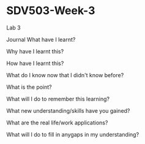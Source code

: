 # SDV503-Week-3
Lab 3

Journal
What have I learnt?


Why have I learnt this?


How have I learnt this?
  

What do I know now that I didn't know before?


What is the point?


What will I do to remember this learning?


What new understanding/skills have you gained?


What are the real life/work applications?


What will I do to fill in anygaps in my understanding?
